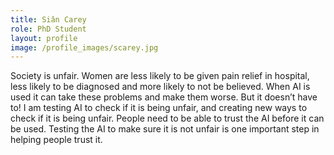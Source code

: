 ```yaml
---
title: Siân Carey
role: PhD Student
layout: profile
image: /profile_images/scarey.jpg
---
```


Society is unfair. Women are less likely to be given pain relief in hospital, less likely to be diagnosed and more likely to not be believed. When AI is used it can take these problems and make them worse. But it doesn’t have to!
I am testing AI to check if it is being unfair, and creating new ways to check if it is being unfair. People need to be able to trust the AI before it can be used. Testing the AI to make sure it is not unfair is one important step in helping people trust it.  
